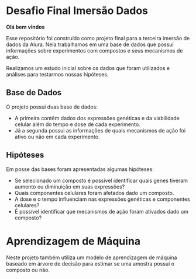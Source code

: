 
# Desafio Final Imersão Dados
**Olá bem vindos**

Esse repositório foi construído como projeto final para a terceira imersão de dados da Alura. Nela trabalhamos em uma base de dados que possui informações sobre experimentos com compostos e seus mecanismos de ação.

Realizamos um estudo inicial sobre os dados que foram utilizados e análises para testarmos nossas hipóteses.


## Base de Dados

O projeto possui duas base de dados: 
- A primeira contêm dados dos expressões genéticas e da viabilidade celular além do tempo e dose de cada experimento.
- Já a segunda possui as informações de quais mecanismos de ação foi ativo ou não em cada experimento.

## Hipóteses

Em posse das bases foram apresentadas algumas hipóteses:
- Se selecionado um composto é possível identificar quais genes tiveram aumento ou diminuição em suas expressões?
- Quais componentes celulares foram afetados dado um composto.
- A dose e o tempo influenciam nas expressões genéticas e componentes celulares?
- É possível identificar que mecanismos de ação foram ativados dado um composto? 

# Aprendizagem de Máquina

Neste projeto também utiliza um modelo de aprendizagem de máquina baseado em árvore de decisão para estimar se uma amostra possui o composto ou não.

